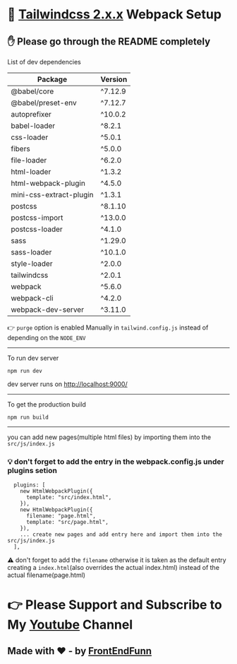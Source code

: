 # 🤩 [Tailwindcss 2.x.x](https://tailwindcss.com/) Webpack Setup

## ✋ Please go through the README completely

List of dev dependencies

| Package                 | Version |
| ----------------------- | ------- |
| @babel/core             | ^7.12.9 |
| @babel/preset-env       | ^7.12.7 |
| autoprefixer            | ^10.0.2 |
| babel-loader            | ^8.2.1  |
| css-loader              | ^5.0.1  |
| fibers                  | ^5.0.0  |
| file-loader             | ^6.2.0  |
| html-loader             | ^1.3.2  |
| html-webpack-plugin     | ^4.5.0  |
| mini-css-extract-plugin | ^1.3.1  |
| postcss                 | ^8.1.10 |
| postcss-import          | ^13.0.0 |
| postcss-loader          | ^4.1.0  |
| sass                    | ^1.29.0 |
| sass-loader             | ^10.1.0 |
| style-loader            | ^2.0.0  |
| tailwindcss             | ^2.0.1  |
| webpack                 | ^5.6.0  |
| webpack-cli             | ^4.2.0  |
| webpack-dev-server      | ^3.11.0 |

👉 `purge` option is enabled Manually in `tailwind.config.js` instead of depending on the `NODE_ENV`

---

To run dev server

```
npm run dev
```

dev server runs on [http://localhost:9000/](http://localhost:9000/)

---

To get the production build

```
npm run build
```

---

you can add new pages(multiple html files) by importing them into the `src/js/index.js`

### 💡 don't forget to add the entry in the webpack.config.js under plugins setion

```
  plugins: [
    new HtmlWebpackPlugin({
      template: "src/index.html",
    }),
    new HtmlWebpackPlugin({
      filename: "page.html",
      template: "src/page.html",
    }),
    ... create new pages and add entry here and import them into the src/js/index.js
  ],
```

⚠️ don't forget to add the `filename` otherwise it is taken as the default entry creating a `index.html`(also overrides the actual index.html) instead of the actual filename(page.html)

# 👉 Please Support and Subscribe to My [Youtube](https://www.youtube.com/channel/UCpOHt5d6GG-mvo-_pU06rhQ?sub_confirmation=1) Channel

## Made with ❤️ - by [FrontEndFunn](https://www.youtube.com/channel/UCpOHt5d6GG-mvo-_pU06rhQ?sub_confirmation=1)
